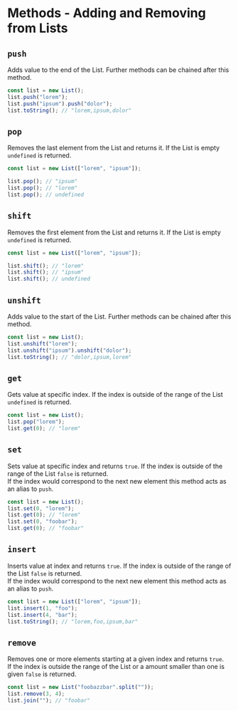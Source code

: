 # Methods - Adding and Removing from Lists

## `push`

Adds value to the end of the List. Further methods can be chained after this method.

```js
const list = new List();
list.push("lorem");
list.push("ipsum").push("dolor");
list.toString(); // "lorem,ipsum,dolor"
```

## `pop`

Removes the last element from the List and returns it. If the List is empty `undefined` is returned.

```js
const list = new List(["lorem", "ipsum"]);

list.pop(); // "ipsum"
list.pop(); // "lorem"
list.pop(); // undefined
```

## `shift`

Removes the first element from the List and returns it. If the List is empty `undefined` is returned.

```js
const list = new List(["lorem", "ipsum"]);

list.shift(); // "lorem"
list.shift(); // "ipsum"
list.shift(); // undefined
```

## `unshift`

Adds value to the start of the List. Further methods can be chained after this method.

```js
const list = new List();
list.unshift("lorem");
list.unshift("ipsum").unshift("dolor");
list.toString(); // "dolor,ipsum,lorem"
```

## `get`

Gets value at specific index. If the index is outside of the range of the List `undefined` is returned.

```js
const list = new List();
list.pop("lorem");
list.get(0); // "lorem"
```

## `set`

Sets value at specific index and returns `true`. If the index is outside of the range of the List `false` is returned.  
If the index would correspond to the next new element this method acts as an alias to `push`.

```js
const list = new List();
list.set(0, "lorem");
list.get(0); // "lorem"
list.set(0, "foobar");
list.get(0); // "foobar"
```

## `insert`

Inserts value at index and returns `true`. If the index is outside of the range of the List `false` is returned.  
If the index would correspond to the next new element this method acts as an alias to `push`.

```js
const list = new List(["lorem", "ipsum"]);
list.insert(1, "foo");
list.insert(4, "bar");
list.toString(); // "lorem,foo,ipsum,bar"
```

## `remove`

Removes one or more elements starting at a given index and returns `true`.  
If the index is outside the range of the List or a amount smaller than one is given `false` is returned.

```js
const list = new List("foobazzbar".split(""));
list.remove(3, 4);
list.join(""); // "foobar"
```
